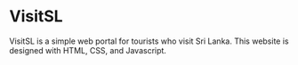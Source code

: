# VisitSL
VisitSL is a simple web portal for tourists who visit Sri Lanka. This website is designed with HTML, CSS, and Javascript.
